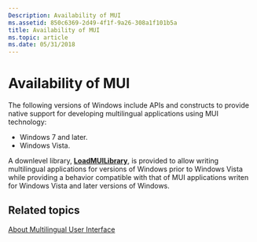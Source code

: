 ```yaml
---
Description: Availability of MUI
ms.assetid: 850c6369-2d49-4f1f-9a26-308a1f101b5a
title: Availability of MUI
ms.topic: article
ms.date: 05/31/2018
---
```


# Availability of MUI

The following versions of Windows include APIs and constructs to provide native support for developing multilingual applications using MUI technology:

-   Windows 7 and later.
-   Windows Vista.

A downlevel library, [**LoadMUILibrary**](/windows/desktop/api/Muiload/nf-muiload-loadmuilibrarya), is provided to allow writing multilingual applications for versions of Windows prior to Windows Vista while providing a behavior compatible with that of MUI applications writen for Windows Vista and later versions of Windows.

## Related topics

<dl> <dt>

[About Multilingual User Interface](about-multilingual-user-interface.md)
</dt> </dl>

 

 



